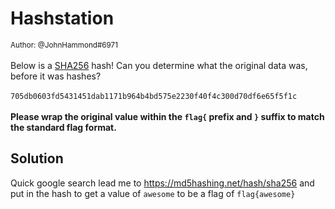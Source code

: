 # Hashstation 

<small>Author: @JohnHammond#6971</small><br><br>Below is a <a href="https://en.wikipedia.org/wiki/SHA-2">SHA256</a> hash! Can you determine what the original data was, before it was hashes? <br><br> <code>705db0603fd5431451dab1171b964b4bd575e2230f40f4c300d70df6e65f5f1c</code> <br><br> <b>Please wrap the original value within the <code>flag{</code> prefix  and <code>}</code> suffix to match the standard flag format.</b>

## Solution 

Quick google search lead me to https://md5hashing.net/hash/sha256 and put in the hash to get a value of `awesome` to be a flag of `flag{awesome}`